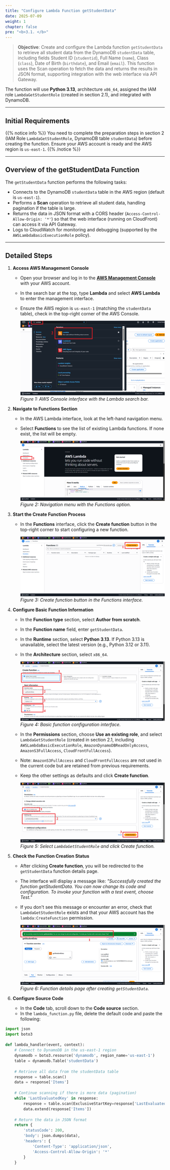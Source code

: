 ```yaml
---
title: "Configure Lambda Function getStudentData"
date: 2025-07-09
weight: 1
chapter: false
pre: "<b>3.1. </b>"
---
```


> **Objective**: Create and configure the Lambda function `getStudentData` to retrieve all student data from the DynamoDB `studentData` table, including fields Student ID (`studentid`), Full Name (`name`), Class (`class`), Date of Birth (`birthdate`), and Email (`email`). This function uses the Scan operation to fetch the data and returns the results in JSON format, supporting integration with the web interface via API Gateway.

The function will use **Python 3.13**, architecture `x86_64`, assigned the IAM role `LambdaGetStudentRole` (created in section 2.1), and integrated with DynamoDB.

---

## Initial Requirements

{{% notice info %}}
You need to complete the preparation steps in section 2 (IAM Role `LambdaGetStudentRole`, DynamoDB table `studentData`) before creating the function. Ensure your AWS account is ready and the AWS region is `us-east-1`.
{{% /notice %}}

---

## Overview of the getStudentData Function

The `getStudentData` function performs the following tasks:  
- Connects to the DynamoDB `studentData` table in the AWS region (default is `us-east-1`).  
- Performs a **Scan** operation to retrieve all student data, handling pagination if the table is large.  
- Returns the data in JSON format with a CORS header (`Access-Control-Allow-Origin: '*'`) so that the web interface (running on CloudFront) can access it via API Gateway.  
- Logs to CloudWatch for monitoring and debugging (supported by the `AWSLambdaBasicExecutionRole` policy).

---

## Detailed Steps

1. **Access AWS Management Console**  
   - Open your browser and log in to the **[AWS Management Console](https://console.aws.amazon.com)** with your AWS account.  
   - In the search bar at the top, type **Lambda** and select **AWS Lambda** to enter the management interface.  
   - Ensure the AWS region is `us-east-1` (matching the `studentData` table), check in the top-right corner of the AWS Console.  

     ![AWS Console with Lambda Search Bar](/images/4-lambda-functions/1-getstudentdata/lambda-functions-getstudentdata-01.png)
     *Figure 1: AWS Console interface with the Lambda search bar.*

2. **Navigate to Functions Section**  
   - In the AWS Lambda interface, look at the left-hand navigation menu.  
   - Select **Functions** to see the list of existing Lambda functions. If none exist, the list will be empty.  

     ![Navigation Menu with Functions Option](/images/4-lambda-functions/1-getstudentdata/lambda-functions-getstudentdata-02.png)
     *Figure 2: Navigation menu with the Functions option.*

3. **Start the Create Function Process**  
   - In the **Functions** interface, click the **Create function** button in the top-right corner to start configuring a new function.  

     ![Create Function Button in Functions Interface](/images/4-lambda-functions/1-getstudentdata/lambda-functions-getstudentdata-03.png)
     *Figure 3: Create function button in the Functions interface.*

4. **Configure Basic Function Information**  
   - In the **Function type** section, select **Author from scratch**.  
   - In the **Function name** field, enter `getStudentData`.  
   - In the **Runtime** section, select **Python 3.13**. If Python 3.13 is unavailable, select the latest version (e.g., Python 3.12 or 3.11).  
   - In the **Architecture** section, select `x86_64`.  

     ![Basic Function Information Configuration](/images/4-lambda-functions/1-getstudentdata/lambda-functions-getstudentdata-04.png)
     *Figure 4: Basic function configuration interface.*  

   - In the **Permissions** section, choose **Use an existing role**, and select `LambdaGetStudentRole` (created in section 2.1, including `AWSLambdaBasicExecutionRole`, `AmazonDynamoDBReadOnlyAccess`, `AmazonS3FullAccess`, `CloudFrontFullAccess`).  
   - Note: `AmazonS3FullAccess` and `CloudFrontFullAccess` are not used in the current code but are retained from previous requirements.  
   - Keep the other settings as defaults and click **Create function**.  

     ![Select LambdaGetStudentRole and Create Function](/images/4-lambda-functions/1-getstudentdata/lambda-functions-getstudentdata-05.png)
     *Figure 5: Select `LambdaGetStudentRole` and click Create function.*

5. **Check the Function Creation Status**  
   - After clicking **Create function**, you will be redirected to the `getStudentData` function details page.  
   - The interface will display a message like: _"Successfully created the function getStudentData. You can now change its code and configuration. To invoke your function with a test event, choose Test."_  
   - If you don't see this message or encounter an error, check that `LambdaGetStudentRole` exists and that your AWS account has the `lambda:CreateFunction` permission.  

     ![Function Details Page After Creation](/images/4-lambda-functions/1-getstudentdata/lambda-functions-getstudentdata-06.png)
     *Figure 6: Function details page after creating `getStudentData`.*

6. **Configure Source Code**  
   - In the **Code** tab, scroll down to the **Code source** section.  
   - In the `lambda_function.py` file, delete the default code and paste the following:

```python
import json
import boto3

def lambda_handler(event, context):
    # Connect to DynamoDB in the us-east-1 region
    dynamodb = boto3.resource('dynamodb', region_name='us-east-1')
    table = dynamodb.Table('studentData')

    # Retrieve all data from the studentData table
    response = table.scan()
    data = response['Items']

    # Continue scanning if there is more data (pagination)
    while 'LastEvaluatedKey' in response:
        response = table.scan(ExclusiveStartKey=response['LastEvaluatedKey'])
        data.extend(response['Items'])

    # Return the data in JSON format
    return {
        'statusCode': 200,
        'body': json.dumps(data),
        'headers': {
            'Content-Type': 'application/json',
            'Access-Control-Allow-Origin': '*'
        }
    }
